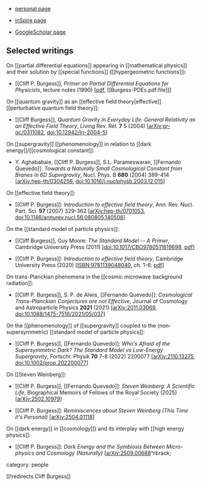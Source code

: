 
* [personal page](https://physics.mcmaster.ca/~cburgess/cburgess/)

* [inSpire page](https://inspirehep.net/authors/1014953)

* [GoogleScholar page](https://scholar.google.com/citations?user=rZkwAnYAAAAJ&hl=en)


## Selected writings

On [[partial differential equations]] appearing in [[mathematical physics]] and their solution by [[special functions]] ([[hypergeometric functions]]):

* [[Cliff P. Burgess]], *Primer on Partial Differential Equations for Physicists*, lecture notes (1990) &lbrack;[pdf](https://physics.mcmaster.ca/~cburgess/Notes/mathphys.pdf), [[Burgess-PDEs.pdf:file]]&rbrack;


On [[quantum gravity]] as an [[effective field theory|effective]] [[perturbative quantum field theory]]:

* [[Cliff Burgess]], *Quantum Gravity in Everyday Life: General Relativity as an Effective Field Theory*, Living Rev. Rel. **7** 5 (2004) &lbrack;[arXiv:gr-qc/0311082](https://arxiv.org/abs/gr-qc/0311082), [doi:10.12942/lrr-2004-5](https://doi.org/10.12942/lrr-2004-5)&rbrack;



On [[supergravity]] [[phenomenology]] in relation to [[dark energy]]/[[cosmological constant]]:

* Y. Aghababaie, [[Cliff P. Burgess]], S.L. Parameswaran, [[Fernando Quevedo]]: *Towards a Naturally Small Cosmological Constant from Branes in 6D Supergravity*,   Nucl. Phys.  B **680** (2004) 389-414 &lbrack;[arXiv:hep-th/0304256](https://arxiv.org/abs/hep-th/0304256), [doi:10.1016/j.nuclphysb.2003.12.015](https://doi.org/10.1016/j.nuclphysb.2003.12.015)&rbrack;

On [[effective field theory]]:

* [[Cliff P. Burgess]]: *Introduction to effective field theory*, Ann. Rev. Nucl. Part. Sci. **57** (2007) 329-362 &lbrack;[arXiv:hep-th/0701053](https://arxiv.org/abs/hep-th/0701053), [doi:10.1146/annurev.nucl.56.080805.140508](https://doi.org/10.1146/annurev.nucl.56.080805.140508)&rbrack;

On the [[standard model of particle physics]]:

* [[Cliff Burgess]], Guy Moore: *The Standard Model -- A Primer*, Cambridge University Press (2011) &lbrack;[doi:10.1017/CBO9780511819698](https://doi.org/10.1017/CBO9780511819698), [pdf](https://physics.mcmaster.ca/~cburgess/Book/Ch1-6SnippetSM.pdf)&rbrack;


* [[Cliff P. Burgess]]: *Introduction to effective field theory*, Cambridge University Press (2020) &lbrack;[ISBN:9781139048040](https://www.cambridge.org/core/books/introduction-to-effective-field-theory/A9CDB35F4AA7921E3A9CFD573EBA8B64), ch. 1-6: [pdf](https://physics.mcmaster.ca/~cburgess/Book/Ch1-6SnippetEFT.pdf)&rbrack;

On trans-Planckian phenomena in the [[cosmic microwave background radiation]]:

* [[Cliff P. Burgess]], S. P. de Alwis, [[Fernando Quevedo]]: *Cosmological Trans-Planckian Conjectures are not Effective*, Journal of Cosmology and Astroparticle Physics **2021** (2021) &lbrack;[arXiv:2011.03069](https://arxiv.org/abs/2011.03069), [doi:10.1088/1475-7516/2021/05/037](https://doi.org/10.1088/1475-7516/2021/05/037)&rbrack;


On the [[phenomenology]] of [[supergravity]] coupled to the (non-supersymmetric) [[standard model of particle physics]]:

* [[Cliff P. Burgess]], [[Fernando Quevedo]]: *Who's Afraid of the Supersymmetric Dark? The Standard Model vs Low-Energy Supergravity*, Fortschr. Physik **70** 7-8 (2022) 2200077 &lbrack;[arXiv:2110.13275](https://arxiv.org/abs/2110.13275), [doi:10.1002/prop.202200077](https://doi.org/10.1002/prop.202200077)&rbrack;


On [[Steven Weinberg]]:

* [[Cliff P. Burgess]], [[Fernando Quevedo]]:
*Steven Weinberg: A Scientific Life*, Biographical Memoirs of Fellows of the Royal Society (2025) &lbrack;[arXiv:2502.10979](https://arxiv.org/abs/2502.10979)&rbrack;

* [[Cliff P. Burgess]]: *Reminiscences about Steven Weinberg (This Time it's Personal)* &lbrack;[arXiv:2504.01118](https://arxiv.org/abs/2504.01118)&rbrack;

On [[dark energy]] in [[cosmology]]) and its interplay with [[high energy physics]]:

* [[Cliff P. Burgess]]: *Dark Energy and the Symbiosis Between Micro-physics and Cosmology (Naturally)* &lbrack;[arXiv:2509.00688](https://arxiv.org/abs/2509.00688)^rbrack;


category: people

[[!redirects Cliff Burgess]]

